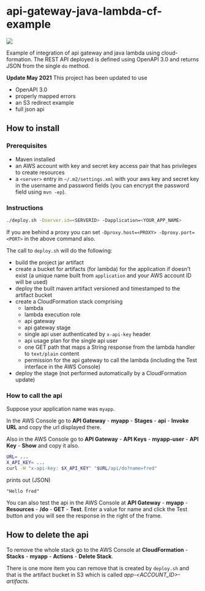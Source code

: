 # api-gateway-java-lambda-cf-example
<a href="https://travis-ci.org/davidmoten/api-gateway-java-lambda-cf-example"><img src="https://travis-ci.org/davidmoten/api-gateway-java-lambda-cf-example.svg"/></a><br/>

Example of integration of api gateway and java lambda using cloud-formation. The REST API deployed is defined using OpenAPI 3.0 and returns JSON from the single `do` method.

**Update May 2021**
This project has been updated to use 
* OpenAPI 3.0
* properly mapped errors
* an S3 redirect example
* full json api

## How to install

### Prerequisites
* Maven installed
* an AWS account with key and secret key access pair that has privileges to create resources
* a `<server>` entry in `~/.m2/settings.xml` with your aws key and secret key in the username and password fields (you can encrypt the password field using `mvn -ep`).

### Instructions
```bash
./deploy.sh -Dserver.id=<SERVERID> -Dapplication=<YOUR_APP_NAME>
```

If you are behind a proxy you can set `-Dproxy.host=<PROXY> -Dproxy.port=<PORT>` in the above command also.

The call to `deploy.sh` will do the following:

* build the project jar artifact
* create a bucket for artifacts (for lambda) for the application if doesn't exist (a unique name built from `application` and your AWS account ID will be used)
* deploy the built maven artifact versioned and timestamped to the artifact bucket
* create a CloudFormation stack comprising
  * lambda 
  * lambda execution role
  * api gateway
  * api gateway stage
  * single api user authenticated by `x-api-key` header
  * api usage plan for the single api user
  * one GET path that maps a String response from the lambda handler to `text/plain` content
  * permission for the api gateway to call the lambda (including the Test interface in the AWS Console)
* deploy the stage (not performed automatically by a CloudFormation update)

### How to call the api

Suppose your application name was `myapp`.

In the AWS Console go to **API Gateway** - **myapp** - **Stages** - **api** - **Invoke URL** and copy the url displayed there.

Also in the AWS Console go to **API Gateway** - **API Keys** - **myapp-user** - **API Key** - **Show** and copy it also.

```bash
URL= ...
X_API_KEY= ...
curl -H "x-api-key: $X_API_KEY" "$URL/api/do?name=fred"
```
prints out (JSON)
```
"Hello fred"
```

You can also test the api in the AWS Console at **API Gateway** - **myapp** - **Resources** - **/do** - **GET** - **Test**. Enter a value for name and click the Test button and you will see the response in the right of the frame. 

## How to delete the api
To remove the whole stack go to the AWS Console at **CloudFormation** - **Stacks** - **myapp** - **Actions** - **Delete Stack**.

There is one more item you can remove that is created by `deploy.sh` and that is the artifact bucket in S3 which is called *app-<ACCOUNT_ID>-artifacts*.
